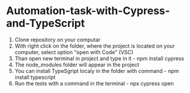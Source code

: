 # Automation-task-with-Cypress-and-TypeScript

1. Clone repository on your computar
2. With right click on the folder, where the project is located on your computer, select option "open with Code" (VSC)
3. Than open new terminal in project and type in it  - npm install cypress
4. The node_modules folder will appear in the project
5. You can install TypeSgript localy in the folder with command - npm install typescript
5. Run the tests with a command in the terminal - npx cypress open 